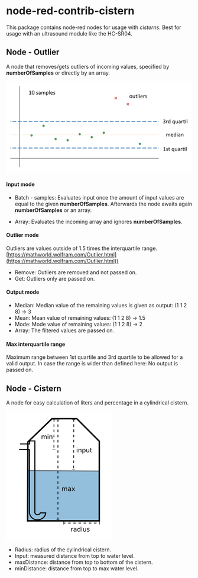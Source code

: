 # node-red-contrib-cistern

This package contains node-red nodes for usage with *cisterns*.
Best for usage with an ultrasound module like the HC-SR04. 

## Node - Outlier
A node that removes/gets outliers of incoming values, specified by **numberOfSamples** or directly by an array.

![](resources/outlier.png)

#### Input mode
- Batch - samples:
Evaluates input once the amount of input values are equal to the given **numberOfSamples**.
Afterwards the node awaits again **numberOfSamples** or an array.

- Array: Evaluates the incoming array and ignores **numberOfSamples**.

#### Outlier mode
 Outliers are values outside of 1.5 times the interquartile range. [https://mathworld.wolfram.com/Outlier.html](https://mathworld.wolfram.com/Outlier.html))

- Remove: Outliers are removed and not passed on.
- Get: Outliers only are passed on.

#### Output mode
- Median: Median value of the remaining values is given as output: (1 1 2 8) -> 3
- Mean: Mean value of remaining values: (1 1 2 8) -> 1.5
- Mode: Mode value of remaining values: (1 1 2 8) -> 2
- Array: The filtered values are passed on.

#### Max interquartile range
Maximum range between 1st quartile and 3rd quartile to be allowed for a valid output. In case the range is wider than defined here: No output is passed on.


## Node - Cistern
A node for easy calculation of liters and percentage in a cylindrical cistern.

![](resources/cistern.png)

- Radius: radius of the cylindrical cistern.
- Input: measured distance from top to water level.
- maxDistance: distance from top to bottom of the cistern.
- minDistance: distance from top to max water level.

